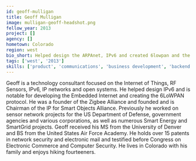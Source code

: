 ```yaml
---
id: geoff-mulligan
title: Geoff Mulligan
image: mulligan-geoff-headshot.png
fellow_year: 2013
project: []
agency: []
hometown: Colorado
region: west
bio_short: Helped design the ARPAnet, IPv6 and created 6lowpan and the embedded Internet. Chairman of the IPSO Alliance. US Rep on Smart Cities.
tags: ['west', '2013']
skills: ['product', 'communications', 'business development', 'backend development', 'cybersecurity']
---
```


Geoff is a technology consultant focused on the Internet of Things, RF Sensors, IPv6, IP networks and open systems. He helped design IPv6 and is notable for developing the Embedded Internet and creating the 6LoWPAN protocol. He was a founder of the Zigbee Alliance and founded and is Chairman of the IP for Smart Objects Alliance. Previously he worked on sensor network projects for the US Department of Defense, government agencies and various corporations, as well as numerous Smart Energy and SmartGrid projects. Geoff received his MS from the University of Denver and BS from the United States Air Force Academy. He holds over 15 patents in network security and electronic mail and testified before Congress on Electronic Commerce and Computer Security. He lives in Colorado with his family and enjoys hiking fourteeners.
